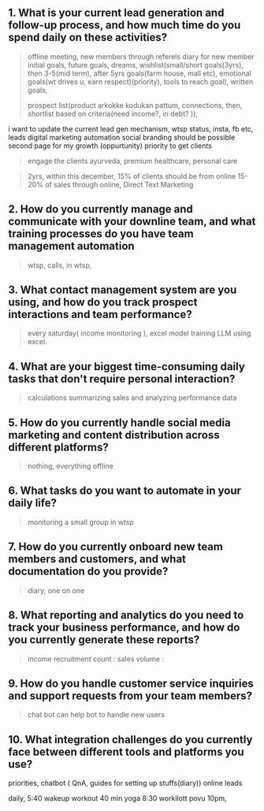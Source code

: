 ## 1. What is your current lead generation and follow-up process, and how much time do you spend daily on these activities?

> offline meeting, 
> new members through referels
> diary for new member
> initial goals, future goals, dreams, wishlist(small/short goals(3yrs), then 3-5(mid term), after 5yrs goals(farm house, mall etc), 
> emotional goals(wt drives u, earn respect)(priority), tools to reach goal), written goals, 
> 
> prospect list(product arkokke kodukan pattum, connections, then, shortlist based on criteria(need income?, in debt? )),
> 
  i want to update the current lead gen mechanism, wtsp status, insta, fb etc, leads
  digital marketing automation
 social branding should be possible
 second page for my growth (oppurtunity)
 priority to get clients
 > engage the clients
 > ayurveda, premium healthcare, personal care
 
> 2yrs, 
 >within this december, 15% of clients should be from online
 >15-20% of sales through online,
 > Direct Text Marketing
## 2. How do you currently manage and communicate with your downline team, and what training processes do you have team management automation
> wtsp, calls, 
> in wtsp,

## 3. What contact management system are you using, and how do you track prospect interactions and team performance?

> every saturday( income monitoring ), 
> excel model
> training LLM using excel.
## 4. What are your biggest time-consuming daily tasks that don't require personal interaction?
> calculations
> summarizing sales and analyzing performance data


## 5. How do you currently handle social media marketing and content distribution across different platforms?
> nothing, everything offline
## 6. What tasks do you want to automate in your daily life?
> monitoring a small group in wtsp
## 7. How do you currently onboard new team members and customers, and what documentation do you provide?
> diary, one on one
## 8. What reporting and analytics do you need to track your business performance, and how do you currently generate these reports?
> income
> recruitment count :
> sales volume : 
 
## 9. How do you handle customer service inquiries and support requests from your team members?
> chat bot can help
> bot to handle new users

## 10. What integration challenges do you currently face between different tools and platforms you use?

priorities,
chatbot ( QnA, guides for setting up stuffs(diary))
online leads



































daily,
5:40 wakeup
workout 40 min yoga
8:30 workilott povu
10pm,






